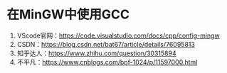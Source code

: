 # 在MinGW中使用GCC

1. VScode官网：https://code.visualstudio.com/docs/cpp/config-mingw
2. CSDN：https://blog.csdn.net/bat67/article/details/76095813
3. 知乎达人：https://www.zhihu.com/question/30315894
4. 不平凡：https://www.cnblogs.com/bpf-1024/p/11597000.html